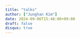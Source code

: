 ```yaml
---
title: "talks"
author: ["Junghan Kim"]
date: 2024-09-06T15:48:00+09:00
draft: false
disqus: true
---
```


<!--more-->

